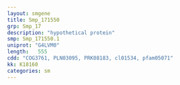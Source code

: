 ```yaml
---
layout: smgene
title: Smp_171550
grp: Smp_17
description: "hypothetical protein"
smp: Smp_171550.1
uniprot: "G4LVM0"
length:   555
cdd: "COG3761, PLN03095, PRK08183, cl01534, pfam05071"
kk: K18160
categories: sm
---
```

